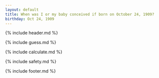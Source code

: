 ```yaml
---
layout: default
title: When was I or my baby conceived if born on October 24, 1909?
birthday: Oct 24, 1909
---
```


{% include header.md %}

{% include guess.md %}

{% include calculate.md %}

{% include safety.md %}

{% include footer.md %}



